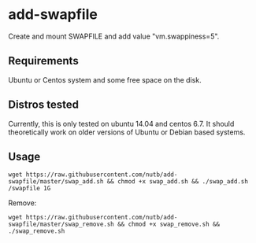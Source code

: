 # add-swapfile
Create and mount SWAPFILE and add value "vm.swappiness=5".

Requirements
------------
Ubuntu or Centos system and some free space on the disk.

Distros tested
------------
Currently, this is only tested on ubuntu 14.04 and centos 6.7. It should theoretically work on older versions of Ubuntu or Debian based systems.

Usage
------------
```shell
wget https://raw.githubusercontent.com/nutb/add-swapfile/master/swap_add.sh && chmod +x swap_add.sh && ./swap_add.sh /swapfile 1G
```
Remove:
```shell
wget https://raw.githubusercontent.com/nutb/add-swapfile/master/swap_remove.sh && chmod +x swap_remove.sh && ./swap_remove.sh
```
